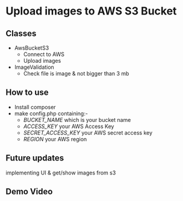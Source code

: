 # Upload images to AWS S3 Bucket

## Classes
- AwsBucketS3
  - Connect to AWS
  - Upload images
- ImageValidation
  - Check file is image & not bigger than 3 mb
  
## How to use
- Install composer
- make config.php containing:-
  - _BUCKET_NAME_ which is your bucket name
  - _ACCESS_KEY_ your AWS Access Key
  - _SECRET_ACCESS_KEY_ your AWS secret access key
  - _REGION_ your AWS region
  
## Future updates
implementing UI & get/show images from s3

## Demo Video
